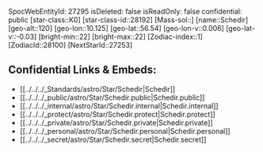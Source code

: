﻿---
location:
- 56.54
- -10.125
- 120
tags:
- astro/Star
type: Star
---

SpocWebEntityId: 27295
isDeleted: false
isReadOnly: false
confidential: public
[star-class::K0]
[star-class-id::28192]
[Mass-sol::]
[name::Schedir]
[geo-alt::120]
[geo-lon::10.125]
[geo-lat::56.54]
[geo-lon-v::0.006]
[geo-lat-v::-0.03]
[bright-min::22]
[bright-max::22]
[Zodiac-index::1]
[ZodiacId::28100]
[NextStarId::27253]



## Confidential Links & Embeds: 
- [[../../../_Standards/astro/Star/Schedir|Schedir]] 
- [[../../../_public/astro/Star/Schedir.public|Schedir.public]] 
- [[../../../_internal/astro/Star/Schedir.internal|Schedir.internal]] 
- [[../../../_protect/astro/Star/Schedir.protect|Schedir.protect]] 
- [[../../../_private/astro/Star/Schedir.private|Schedir.private]] 
- [[../../../_personal/astro/Star/Schedir.personal|Schedir.personal]] 
- [[../../../_secret/astro/Star/Schedir.secret|Schedir.secret]] 
